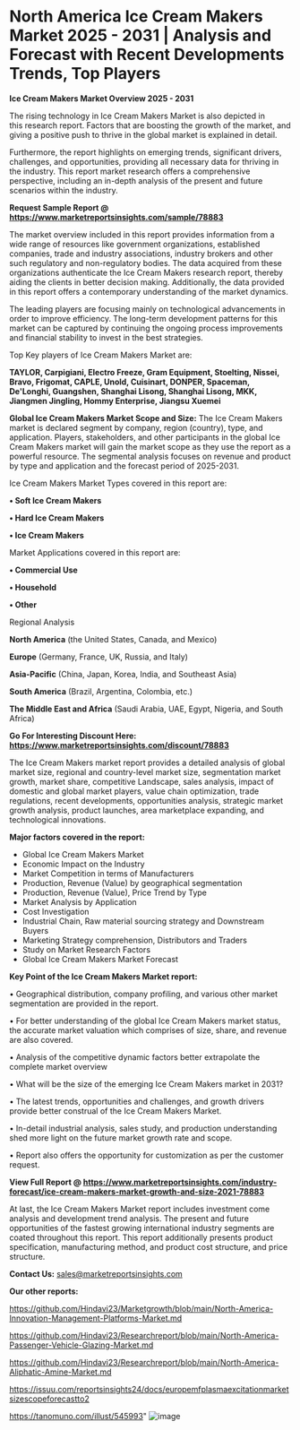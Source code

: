 # North America Ice Cream Makers Market 2025 - 2031 | Analysis and Forecast with Recent Developments Trends, Top Players

<Strong> Ice Cream Makers Market Overview 2025 - 2031</strong>

The rising technology in Ice Cream Makers Market is also depicted in this research report. Factors that are boosting the growth of the market, and giving a positive push to thrive in the global market is explained in detail.

Furthermore, the report highlights on emerging trends, significant drivers, challenges, and opportunities, providing all necessary data for thriving in the industry. This report market research offers a comprehensive perspective, including an in-depth analysis of the present and future scenarios within the industry.

<strong>Request Sample Report @ <a href=https://www.marketreportsinsights.com/sample/78883>https://www.marketreportsinsights.com/sample/78883</a></strong>

The market overview included in this report provides information from a wide range of resources like government organizations, established companies, trade and industry associations, industry brokers and other such regulatory and non-regulatory bodies. The data acquired from these organizations authenticate the Ice Cream Makers research report, thereby aiding the clients in better decision making. Additionally, the data provided in this report offers a contemporary understanding of the market dynamics.

The leading players are focusing mainly on technological advancements in order to improve efficiency. The long-term development patterns for this market can be captured by continuing the ongoing process improvements and financial stability to invest in the best strategies.

Top Key players of Ice Cream Makers Market are:

<strong>TAYLOR, Carpigiani, Electro Freeze, Gram Equipment, Stoelting, Nissei, Bravo, Frigomat, CAPLE, Unold, Cuisinart, DONPER, Spaceman, De'Longhi, Guangshen, Shanghai Lisong, Shanghai Lisong, MKK, Jiangmen Jingling, Hommy Enterprise, Jiangsu Xuemei</strong>

<strong><b>Global Ice Cream Makers Market Scope and Size:</b></strong>
The Ice Cream Makers market is declared segment by company, region (country), type, and application. Players, stakeholders, and other participants in the global Ice Cream Makers market will gain the market scope as they use the report as a powerful resource. The segmental analysis focuses on revenue and product by type and application and the forecast period of 2025-2031.

Ice Cream Makers Market Types covered in this report are:

<strong>• Soft Ice Cream Makers

• Hard Ice Cream Makers

• Ice Cream Makers</strong>

Market Applications covered in this report are:

<strong>• Commercial Use

• Household

• Other</strong> 

Regional Analysis

<strong>North America</strong> (the United States, Canada, and Mexico)

<strong>Europe</strong> (Germany, France, UK, Russia, and Italy)

<strong>Asia-Pacific</strong> (China, Japan, Korea, India, and Southeast Asia)

<strong>South America</strong> (Brazil, Argentina, Colombia, etc.)

<strong>The Middle East and Africa</strong> (Saudi Arabia, UAE, Egypt, Nigeria, and South Africa)

<strong>Go For Interesting Discount Here: <a href=https://www.marketreportsinsights.com/discount/78883>https://www.marketreportsinsights.com/discount/78883</a></strong>

The Ice Cream Makers market report provides a detailed analysis of global market size, regional and country-level market size, segmentation market growth, market share, competitive Landscape, sales analysis, impact of domestic and global market players, value chain optimization, trade regulations, recent developments, opportunities analysis, strategic market growth analysis, product launches, area marketplace expanding, and technological innovations.

<strong><b>Major factors covered in the report:</b></strong>
<ul>
  <li>Global Ice Cream Makers Market </li>
  <li>Economic Impact on the Industry</li>
  <li>Market Competition in terms of Manufacturers</li>
  <li>Production, Revenue (Value) by geographical segmentation</li>
  <li>Production, Revenue (Value), Price Trend by Type</li>
  <li>Market Analysis by Application</li>
  <li>Cost Investigation</li>
  <li>Industrial Chain, Raw material sourcing strategy and Downstream Buyers</li>
  <li>Marketing Strategy comprehension, Distributors and Traders</li>
  <li>Study on Market Research Factors</li>
  <li>Global Ice Cream Makers Market Forecast</li>
</ul>

<strong><b>Key Point of the Ice Cream Makers Market report:</b></strong>

• Geographical distribution, company profiling, and various other market segmentation are provided in the report.

• For better understanding of the global Ice Cream Makers market status, the accurate market valuation which comprises of size, share, and revenue are also covered.

• Analysis of the competitive dynamic factors better extrapolate the complete market overview

• What will be the size of the emerging Ice Cream Makers market in 2031?

• The latest trends, opportunities and challenges, and growth drivers provide better construal of the Ice Cream Makers Market.

• In-detail industrial analysis, sales study, and production understanding shed more light on the future market growth rate and scope.

• Report also offers the opportunity for customization as per the customer request.

<strong><b>View Full Report @ <a href=https://www.marketreportsinsights.com/industry-forecast/ice-cream-makers-market-growth-and-size-2021-78883>https://www.marketreportsinsights.com/industry-forecast/ice-cream-makers-market-growth-and-size-2021-78883</a></b></strong>


At last, the Ice Cream Makers Market report includes investment come analysis and development trend analysis. The present and future opportunities of the fastest growing international industry segments are coated throughout this report. This report additionally presents product specification, manufacturing method, and product cost structure, and price structure.

<strong>Contact Us:</strong>
sales@marketreportsinsights.com

<strong>Our other reports:</strong>

<a href=https://github.com/Hindavi23/Marketgrowth/blob/main/North-America-Innovation-Management-Platforms-Market.md>https://github.com/Hindavi23/Marketgrowth/blob/main/North-America-Innovation-Management-Platforms-Market.md</a>

<a href=https://github.com/Hindavi23/Researchreport/blob/main/North-America-Passenger-Vehicle-Glazing-Market.md>https://github.com/Hindavi23/Researchreport/blob/main/North-America-Passenger-Vehicle-Glazing-Market.md</a>

<a href=https://github.com/Hindavi23/Researchreport/blob/main/North-America-Aliphatic-Amine-Market.md>https://github.com/Hindavi23/Researchreport/blob/main/North-America-Aliphatic-Amine-Market.md</a>

<a href=https://issuu.com/reportsinsights24/docs/europemfplasmaexcitationmarketsizescopeforecastto2>https://issuu.com/reportsinsights24/docs/europemfplasmaexcitationmarketsizescopeforecastto2</a>

<a href=https://tanomuno.com/illust/545993>https://tanomuno.com/illust/545993</a>"
![image](https://github.com/user-attachments/assets/c9650416-fe81-4647-8b4d-b928611e5850)
